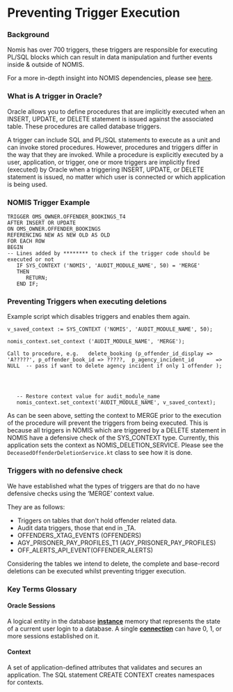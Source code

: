 # **Preventing Trigger Execution**
### **Background**
Nomis has over 700 triggers, these triggers are responsible for executing PL/SQL blocks which can result in data manipulation and further events inside & outside of NOMIS.

For a more in-depth insight into NOMIS dependencies, please see [here](https://miro.com/app/board/o9J_lYdmgu0=/?fromRedirect=1).
### **What is A trigger in Oracle?**
Oracle allows you to define procedures that are implicitly executed when an INSERT, UPDATE, or DELETE statement is issued against the associated table. These procedures are called database triggers.

A trigger can include SQL and PL/SQL statements to execute as a unit and can invoke stored procedures. However, procedures and triggers differ in the way that they are invoked. While a procedure is explicitly executed by a user, application, or trigger, one or more triggers are implicitly fired (executed) by Oracle when a triggering INSERT, UPDATE, or DELETE statement is issued, no matter which user is connected or which application is being used.
### **NOMIS Trigger Example**


```
TRIGGER OMS_OWNER.OFFENDER_BOOKINGS_T4
AFTER INSERT OR UPDATE
ON OMS_OWNER.OFFENDER_BOOKINGS
REFERENCING NEW AS NEW OLD AS OLD
FOR EACH ROW
BEGIN
-- Lines added by ******** to check if the trigger code should be executed or not
   IF SYS_CONTEXT ('NOMIS', 'AUDIT_MODULE_NAME', 50) = 'MERGE'
   THEN
      RETURN;
   END IF;

```


### **Preventing Triggers when executing deletions**
Example script which disables triggers and enables them again.

```
v_saved_context := SYS_CONTEXT ('NOMIS', 'AUDIT_MODULE_NAME', 50);

nomis_context.set_context ('AUDIT_MODULE_NAME', 'MERGE');

Call to procedure, e.g.   delete_booking (p_offender_id_display => 'A?????', p_offender_book_id => ?????,  p_agency_incident_id       => NULL  -- pass if want to delete agency incident if only 1 offender );
   
   
   
   
   -- Restore context value for audit_module_name
   nomis_context.set_context('AUDIT_MODULE_NAME', v_saved_context);
```

As can be seen above, setting the context to MERGE prior to the execution of the procedure will prevent the triggers from being executed. This is because all triggers in NOMIS which are triggered by a DELETE statement in NOMIS have a defensive check of the SYS\_CONTEXT type. Currently, this application sets the context as NOMIS_DELETION_SERVICE. Please see the `DeceasedOffenderDeletionService.kt` class to see how it is done.

### **Triggers with no defensive check**
We have established what the types of triggers are that do no have defensive checks using the ‘MERGE’ context value.

They are as follows:

- Triggers on tables that don't hold offender related data.
- Audit data triggers, those that end in \_TA.
- OFFENDERS\_XTAG\_EVENTS (OFFENDERS)
- AGY\_PRISONER\_PAY\_PROFILES\_T1 (AGY\_PRISONER\_PAY\_PROFILES)
- OFF\_ALERTS\_API\_EVENT(OFFENDER\_ALERTS)

Considering the tables we intend to delete, the complete and base-record deletions can be executed whilst preventing trigger execution.
### **Key Terms Glossary**
#### **Oracle Sessions**
A logical entity in the database [**instance**](https://docs.oracle.com/cd/E28271_01/server.1111/e25789/glossary.htm#CBAFGFCJ) memory that represents the state of a current user login to a database. A single [**connection**](https://docs.oracle.com/cd/E28271_01/server.1111/e25789/glossary.htm#CBAFHDAD) can have 0, 1, or more sessions established on it.
#### **Context**
A set of application-defined attributes that validates and secures an application. The SQL statement CREATE CONTEXT creates namespaces for contexts.
